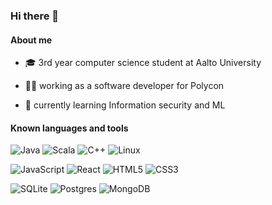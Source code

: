 ### Hi there 👋

#### About me
- :mortar_board: 3rd year computer science student at Aalto University

- :man_technologist: working as a software developer for Polycon

- 🌱 currently learning Information security and ML

<!--
**JooelMan/JooelMan** is a ✨ _special_ ✨ repository because its `README.md` (this file) appears on your GitHub profile.

Here are some ideas to get you started:

- 🔭 I’m currently working on ...
- 🌱 I’m currently learning ...
- 👯 I’m looking to collaborate on ...
- 🤔 I’m looking for help with ...
- 💬 Ask me about ...
- 📫 How to reach me: ...
- 😄 Pronouns: ...
- ⚡ Fun fact: ...
-->
[style-address]: https://shields.io/badge/style-plastic-green

#### Known languages and tools

![Java](https://img.shields.io/badge/Java-%23ED8B00.svg?style=style-address&logo=java&logoColor=white)
![Scala](https://img.shields.io/badge/Scala-%23DC322F.svg?style=style-address&logo=scala&logoColor=white)
![C++](https://img.shields.io/badge/C++-%2300599C.svg?style=style-address&logo=c%2B%2B&logoColor=white)
![Linux](https://img.shields.io/badge/Linux-FCC624?style=style-address&logo=linux&logoColor=black)

![JavaScript](https://img.shields.io/badge/JavaScript-%23323330.svg?style=style-address&logo=javascript&logoColor=%23F7DF1E)
![React](https://img.shields.io/badge/React-%2320232a.svg?style=style-address&logo=react&logoColor=%2361DAFB)
![HTML5](https://img.shields.io/badge/HTML5-%23E34F26.svg?style=style-address&logo=html5&logoColor=white)
![CSS3](https://img.shields.io/badge/CSS3-%231572B6.svg?style=style-address&logo=css3&logoColor=white)

![SQLite](https://img.shields.io/badge/SQLite-%2307405e.svg?style=style-address?logo=appveyor&style=plastic&logo=sqlite&logoColor=white)
![Postgres](https://img.shields.io/badge/PostgreSQL-%23316192.svg?style=style-address&logo=postgresql&logoColor=white)
![MongoDB](https://img.shields.io/badge/MongoDB-%234ea94b.svg?style=style-address&logo=mongodb&logoColor=white)
